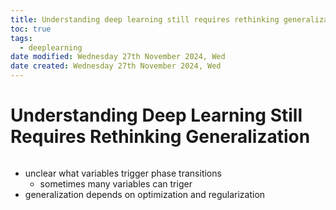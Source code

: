 ```yaml
---
title: Understanding deep learning still requires rethinking generalization
toc: true
tags:
  - deeplearning
date modified: Wednesday 27th November 2024, Wed
date created: Wednesday 27th November 2024, Wed
---
```


# Understanding Deep Learning Still Requires Rethinking Generalization
```toc
```
- unclear what variables trigger phase transitions
	- sometimes many variables can triger
- generalization depends on optimization and regularization